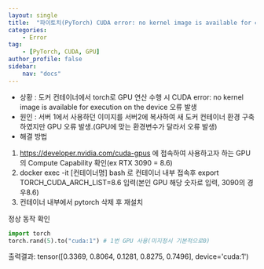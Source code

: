 ```yaml
---
layout: single
title:  "파이토치(PyTorch) CUDA error: no kernel image is available for execution on the device"
categories: 
    - Error
tag:
    - [PyTorch, CUDA, GPU]    
author_profile: false
sidebar:
    nav: "docs"
---
```


* 상황 : 도커 컨테이너에서 torch로 GPU 연산 수행 시 CUDA error: no kernel image is available for execution on the device 오류 발생  
* 원인 : 서버 1에서 사용하던 이미지를 서버2에 복사하여 새 도커 컨테이너 환경 구축하였지만 GPU 오류 발생.(GPU에 맞는 환경변수가 달라서 오류 발생)  
* 해결 방법  
1. https://developer.nvidia.com/cuda-gpus 에 접속하여 사용하고자 하는 GPU의 Compute Capability 확인(ex RTX 3090 = 8.6)  
2. docker exec -it [컨테이너명] bash 로 컨테이너 내부 접속후 export TORCH_CUDA_ARCH_LIST=8.6 입력(본인 GPU 해당 숫자로 입력, 3090의 경우8.6)  
3. 컨테이너 내부에서 pytorch 삭제 후 재설치

정상 동작 확인  
```python
import torch
torch.rand(5).to("cuda:1") # 1번 GPU 사용(미지정시 기본적으로0)
```

출력결과: tensor([0.3369, 0.8064, 0.1281, 0.8275, 0.7496], device='cuda:1')